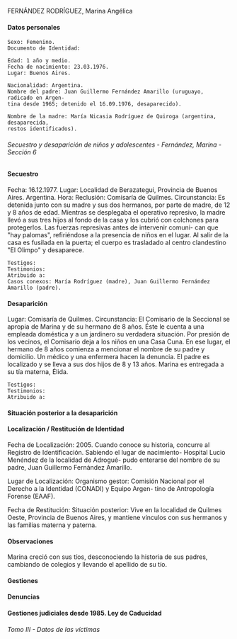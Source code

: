 FERNÁNDEZ RODRÍGUEZ, Marina Angélica

#### Datos personales

```
Sexo: Femenino.
Documento de Identidad:
```
```
Edad: 1 año y medio.
Fecha de nacimiento: 23.03.1976.
Lugar: Buenos Aires.
```
```
Nacionalidad: Argentina.
Nombre del padre: Juan Guillermo Fernández Amarillo (uruguayo, radicado en Argen-
tina desde 1965; detenido el 16.09.1976, desaparecido).
```
```
Nombre de la madre: María Nicasia Rodríguez de Quiroga (argentina, desaparecida,
restos identificados).
```

###### Secuestro y desaparición de niños y adolescentes - Fernández, Marina - Sección 6

#### Secuestro

Fecha: 16.12.1977.
Lugar: Localidad de Berazategui, Provincia de Buenos Aires. Argentina.
Hora:
Reclusión: Comisaría de Quilmes.
Circunstancia: Es detenida junto con su madre y sus dos hermanos, por parte de madre, de 12 y 8
años de edad. Mientras se desplegaba el operativo represivo, la madre llevó a sus tres hijos al fondo de
la casa y los cubrió con colchones para protegerlos. Las fuerzas represivas antes de intervenir comuni-
can que "hay palomas", refiriéndose a la presencia de niños en el lugar. Al salir de la casa es fusilada en
la puerta; el cuerpo es trasladado al centro clandestino "El Olimpo" y desaparece.

```
Testigos:
Testimonios:
Atribuido a:
Casos conexos: María Rodríguez (madre), Juan Guillermo Fernández Amarillo (padre).
```
#### Desaparición

Lugar: Comisaría de Quilmes.
Circunstancia: El Comisario de la Seccional se apropia de Marina y de su hermano de 8 años. Éste
le cuenta a una empleada doméstica y a un jardinero su verdadera situación. Por presión de los vecinos,
el Comisario deja a los niños en una Casa Cuna. En ese lugar, el hermano de 8 años comienza a mencionar
el nombre de su padre y domicilio. Un médico y una enfermera hacen la denuncia. El padre es localizado
y se lleva a sus dos hijos de 8 y 13 años. Marina es entregada a su tía materna, Élida.

```
Testigos:
Testimonios:
Atribuido a:
```
#### Situación posterior a la desaparición

#### Localización / Restitución de Identidad

Fecha de Localización: 2005. Cuando conoce su historia, concurre al Registro de Identificación.
Sabiendo el lugar de nacimiento- Hospital Lucio Menéndez de la localidad de Adrogué- pudo enterarse
del nombre de su padre, Juan Guillermo Fernández Amarillo.

Lugar de Localización:
Organismo gestor: Comisión Nacional por el Derecho a la Identidad (CONADI) y Equipo Argen-
tino de Antropología Forense (EAAF).

Fecha de Restitución:
Situación posterior: Vive en la localidad de Quilmes Oeste, Provincia de Buenos Aires, y mantiene
vínculos con sus hermanos y las familias materna y paterna.

#### Observaciones

Marina creció con sus tíos, desconociendo la historia de sus padres, cambiando de colegios y
llevando el apellido de su tío.

#### Gestiones

#### Denuncias

#### Gestiones judiciales desde 1985. Ley de Caducidad


###### Tomo III - Datos de las víctimas

